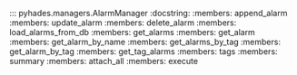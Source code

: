 ::: pyhades.managers.AlarmManager
    :docstring:
    :members: append_alarm
    :members: update_alarm
    :members: delete_alarm
    :members: load_alarms_from_db
    :members: get_alarms
    :members: get_alarm
    :members: get_alarm_by_name
    :members: get_alarms_by_tag
    :members: get_alarm_by_tag
    :members: get_tag_alarms
    :members: tags
    :members: summary
    :members: attach_all
    :members: execute
    
